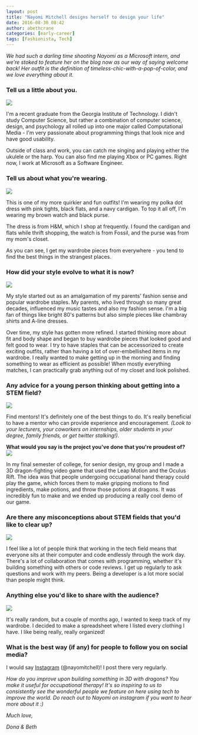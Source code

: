 ```yaml
---
layout: post
title: "Nayomi Mitchell designs herself to design your life"
date: 2016-08-30 08:42
author: abethcrane
categories: [early-career]
tags: [Fashionista, Tech]
---
```


*We had such a darling time shooting Nayomi as a Microsoft intern, and we're stoked to feature her on the blog now as our way of saying welcome back! Her outfit is the definition of timeless-chic-with-a-pop-of-color, and we love everything about it.*

### Tell us a little about you.

[![](http://www.fibonaccisequinsblog.com/wp-content/uploads/2016/05/IMG_5549-1024x683.jpg)](http://www.fibonaccisequinsblog.com/wp-content/uploads/2016/05/IMG_5549.jpg)

I'm a recent graduate from the Georgia Institute of Technology. I didn't study Computer Science, but rather a combination of computer science, design, and psychology all rolled up into one major called Computational Media - I'm very passionate about programming things that look nice and have good usability.

Outside of class and work, you can catch me singing and playing either the ukulele or the harp. You can also find me playing Xbox or PC games. Right now, I work at Microsoft as a Software Engineer.

### Tell us about what you're wearing.

[![](http://www.fibonaccisequinsblog.com/wp-content/uploads/2016/05/IMG_5615-1024x683.jpg)](http://www.fibonaccisequinsblog.com/wp-content/uploads/2016/05/IMG_5615.jpg)

This is one of my more quirkier and fun outfits! I'm wearing my polka dot dress with pink tights, black flats, and a navy cardigan. To top it all off, I'm wearing my brown watch and black purse.

The dress is from H&M, which I shop at frequently. I found the cardigan and flats while thrift shopping, the watch is from Fossil, and the purse was from my mom's closet.

As you can see, I get my wardrobe pieces from everywhere - you tend to find the best things in the strangest places.

### How did your style evolve to what it is now?

[![](http://www.fibonaccisequinsblog.com/wp-content/uploads/2016/05/IMG_5686-683x1024.jpg)](http://www.fibonaccisequinsblog.com/wp-content/uploads/2016/05/IMG_5686.jpg)

My style started out as an amalgamation of my parents' fashion sense and popular wardrobe staples. My parents, who lived through so many great decades, influenced my music tastes and also my fashion sense. I'm a big fan of things like bright 80's patterns but also simple pieces like chambray shirts and A-line dresses.

Over time, my style has gotten more refined. I started thinking more about fit and body shape and began to buy wardrobe pieces that looked good and felt good to wear. I try to have staples that can be accessorized to create exciting outfits, rather than having a lot of over-embellished items in my wardrobe. I really wanted to make getting up in the morning and finding something to wear as efficient as possible! When mostly everything matches, I can practically grab anything out of my closet and look polished.

### Any advice for a young person thinking about getting into a STEM field?

[![](http://www.fibonaccisequinsblog.com/wp-content/uploads/2016/05/IMG_5650-1024x683.jpg)](http://www.fibonaccisequinsblog.com/wp-content/uploads/2016/05/IMG_5650-1024x683.jpg)

Find mentors! It's definitely one of the best things to do. It's really beneficial to have a mentor who can provide experience and encouragement. *(Look to your lecturers, your coworkers on internships, older students in your degree, family friends, or get twitter stalking!).*

**What would you say is the project you've done that you're proudest of?[ ](http://www.fibonaccisequinsblog.com/wp-content/uploads/2016/05/IMG_5650.jpg)[![](http://www.fibonaccisequinsblog.com/wp-content/uploads/2016/05/IMG_5699-683x1024.jpg)](http://www.fibonaccisequinsblog.com/wp-content/uploads/2016/05/IMG_5699.jpg)**

In my final semester of college, for senior design, my group and I made a 3D dragon-fighting video game that used the Leap Motion and the Oculus Rift. The idea was that people undergoing occupational hand therapy could play the game, which forces them to make gripping motions to find ingredients, make potions, and throw those potions at dragons. It was incredibly fun to make and we ended up producing a really cool demo of our game.

### Are there any misconceptions about STEM fields that you'd like to clear up?

[![](http://www.fibonaccisequinsblog.com/wp-content/uploads/2016/08/IMG_5638-683x1024.jpg)](http://www.fibonaccisequinsblog.com/wp-content/uploads/2016/08/IMG_5638.jpg)

I feel like a lot of people think that working in the tech field means that everyone sits at their computer and code endlessly through the work day. There's a lot of collaboration that comes with programming, whether it's building something with others or code reviews. I get up regularly to ask questions and work with my peers. Being a developer is a lot more social than people might think.

### Anything else you'd like to share with the audience?

[![](http://www.fibonaccisequinsblog.com/wp-content/uploads/2016/08/IMG_5619-1024x683.jpg)](http://www.fibonaccisequinsblog.com/wp-content/uploads/2016/08/IMG_5619.jpg)

It's really random, but a couple of months ago, I wanted to keep track of my wardrobe. I decided to make a spreadsheet where I listed every clothing I have. I like being really, really organized!

### What is the best way (if any) for people to follow you on social media?

I would say [Instagram](https://www.instagram.com/nayomitchell/) (@nayomitchell)! I post there very regularly.

*How do you improve upon building something in 3D with dragons? You make it useful for occupational therapy! It's so inspiring to us to consistently see the wonderful people we feature on here using tech to improve the world. Do reach out to Nayomi on instagram if you want to hear more about it :)*

*Much love,*

*Dona & Beth*
